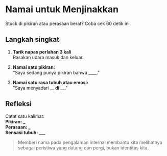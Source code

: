 # Namai untuk Menjinakkan

Stuck di pikiran atau perasaan berat? Coba cek 60 detik ini.

## Langkah singkat

1. **Tarik napas perlahan 3 kali**  
   Rasakan udara masuk dan keluar.

2. **Namai satu pikiran:**  
   "Saya sedang punya pikiran bahwa \_\_\_\_."

3. **Namai satu rasa tubuh atau emosi:**  
   "Saya menyadari \_**\_ di \_\_**."

## Refleksi

Catat satu kalimat:  
**Pikiran:** **_  
**Perasaan:** _**  
**Sensasi tubuh:** \_\_\_

> Memberi nama pada pengalaman internal membantu kita melihatnya sebagai peristiwa yang datang dan pergi, bukan identitas kita.
